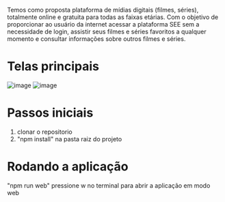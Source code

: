 Temos como proposta plataforma de mídias digitais (filmes, séries), totalmente online e gratuita para todas as faixas etárias. Com o objetivo de proporcionar ao usuário da internet acessar a plataforma SEE sem a necessidade de login, assistir seus filmes e séries favoritos a qualquer momento e consultar informações sobre outros filmes e séries.
# Telas principais
![image](https://user-images.githubusercontent.com/64673407/190828093-d22a6ef1-33ef-4764-86b5-dd35d2748524.png)
![image](https://user-images.githubusercontent.com/64673407/190828261-a176af78-31f3-4647-9e17-9c3757b028cf.png)


# Passos iniciais
1. clonar o repositorio
2. "npm install" na pasta raiz do projeto

# Rodando a aplicação
"npm run web"
pressione w no terminal para abrir a aplicação em modo web
